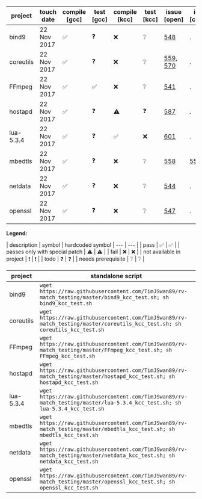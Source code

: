 

| project | touch date | compile [gcc] | test [gcc] | compile [kcc] | test [kcc] | issue [open] | issue [closed] |
| --- | --- | --- | --- | --- | --- | --- | --- |
| bind9 | 22 Nov 2017 | ✅ |❓| ❌ | ❔ |[548](https://github.com/runtimeverification/rv-match/issues/548)|.|
| coreutils | 22 Nov 2017 | ✅ |❓| ❌ | ❔ |[559](https://github.com/runtimeverification/rv-match/issues/559), [570](https://github.com/runtimeverification/rv-match/issues/570)|.|none
| FFmpeg | 22 Nov 2017 | ✅ | ✅ | ❌ | ❔ | [541](https://github.com/runtimeverification/rv-match/issues/541) | . | . |
| hostapd | 22 Nov 2017 | ✅ | ❓ | ⚠️ | ❓ | [587](https://github.com/runtimeverification/rv-match/issues/587) | . | . |
| lua-5.3.4 | 22 Nov 2017 | ✅ |❓| ✅ | ❌ | [601](https://github.com/runtimeverification/rv-match/issues/601)|.|
| mbedtls | 22 Nov 2017 | ✅ |❓| ❌ | ❔ | [558](https://github.com/runtimeverification/rv-match/issues/558)|[550](https://github.com/runtimeverification/rv-match/issues/550)|none
| netdata | 22 Nov 2017 | ✅ | ❓ | ❌ | ❔ | [544](https://github.com/runtimeverification/rv-match/issues/544) | . | . |
| openssl | 22 Nov 2017 | ✅ |❓|❌|❔| [547](https://github.com/runtimeverification/rv-match/issues/547)|.|


**Legend:**

| description | symbol | hardcoded symbol
| --- | --- |
| pass | :white_check_mark: | ✅ |
| passes only with special patch | :warning: | ⚠️ |
| fail | :x: | ❌ |
| not available in project | :exclamation: | ❗️ |
| todo | :question: | ❓ |
| needs prerequisite | :grey_question: | ❔ |


| project | standalone script |
| --- | --- |
| bind9 | `wget https://raw.githubusercontent.com/TimJSwan89/rv-match_testing/master/bind9_kcc_test.sh; sh bind9_kcc_test.sh` |
| coreutils | `wget https://raw.githubusercontent.com/TimJSwan89/rv-match_testing/master/coreutils_kcc_test.sh; sh coreutils_kcc_test.sh` |
| FFmpeg | `wget https://raw.githubusercontent.com/TimJSwan89/rv-match_testing/master/FFmpeg_kcc_test.sh; sh FFmpeg_kcc_test.sh` |
| hostapd | `wget https://raw.githubusercontent.com/TimJSwan89/rv-match_testing/master/hostapd_kcc_test.sh; sh hostapd_kcc_test.sh` |
| lua-5.3.4 | `wget https://raw.githubusercontent.com/TimJSwan89/rv-match_testing/master/lua-5.3.4_kcc_test.sh; sh lua-5.3.4_kcc_test.sh` |
| mbedtls | `wget https://raw.githubusercontent.com/TimJSwan89/rv-match_testing/master/mbedtls_kcc_test.sh; sh mbedtls_kcc_test.sh` |
| netdata | `wget https://raw.githubusercontent.com/TimJSwan89/rv-match_testing/master/netdata_kcc_test.sh; sh netdata_kcc_test.sh` |
| openssl | `wget https://raw.githubusercontent.com/TimJSwan89/rv-match_testing/master/openssl_kcc_test.sh; sh openssl_kcc_test.sh` |